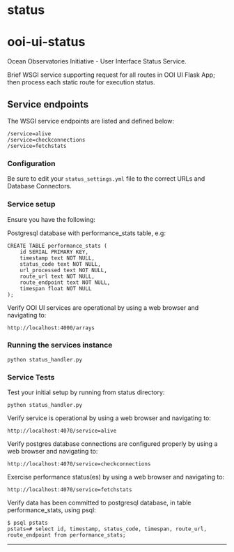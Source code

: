 # status
ooi-ui-status
===============

Ocean Observatories Initiative - User Interface Status Service.

Brief WSGI service supporting request for all routes in OOI UI Flask App; then process each static route for execution status.


## Service endpoints
The WSGI service endpoints are listed and defined below:

    /service=alive
    /service=checkconnections
    /service=fetchstats


### Configuration
Be sure to edit your `status_settings.yml` file to the correct URLs and Database Connectors.

### Service setup
Ensure you have the following:

Postgresql database with performance_stats table, e.g:

    CREATE TABLE performance_stats (
        id SERIAL PRIMARY KEY,
        timestamp text NOT NULL,
        status_code text NOT NULL,
        url_processed text NOT NULL,
        route_url text NOT NULL,
        route_endpoint text NOT NULL,
        timespan float NOT NULL
    );

Verify OOI UI services are operational by using a web browser and navigating to:

    http://localhost:4000/arrays

### Running the services instance
    python status_handler.py

### Service Tests
Test your initial setup by running from status directory:

    python status_handler.py

Verify service is operational by using a web browser and navigating to:

    http://localhost:4070/service=alive

Verify postgres database connections are configured properly by using a web browser and navigating to:

    http://localhost:4070/service=checkconnections

Exercise performance status(es) by using a web browser and navigating to:

    http://localhost:4070/service=fetchstats

Verify data has been committed to postgresql database, in table performance_stats, using psql:

    $ psql pstats
    pstats=# select id, timestamp, status_code, timespan, route_url, route_endpoint from performance_stats;

----

